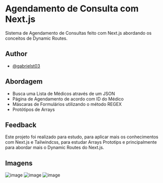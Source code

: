 
# Agendamento de Consulta com Next.js

Sistema de Agendamento de Consultas feito com Next.js abordando os conceitos de Dynamic Routes.



## Author

- [@gabrielst03](https://www.github.com/gabrielst03)


## Abordagem

- Busca uma Lista de Médicos através de um JSON
- Página de Agendamento de acordo com ID do Médico
- Máscaras de Formulários utilizando o método REGEX
- Protótipos de Arrays



## Feedback

Este projeto foi realizado para estudo, para aplicar mais os conhecimentos com Next.js e Tailwindcss, para estudar Arrays Prototips e principalmente para abordar mais o Dynamic Routes do Next.js.

## Imagens
![image](https://github.com/Gabrielst03/medical-schedule/assets/79764014/cf4d2052-4f44-4450-b398-f416cd6e35cd)
![image](https://github.com/Gabrielst03/medical-schedule/assets/79764014/eec4b946-3780-4fd2-b051-6130bd9b509b)
![image](https://github.com/Gabrielst03/medical-schedule/assets/79764014/83b74f61-040d-4fd4-afa1-b1c2920e52d8)

